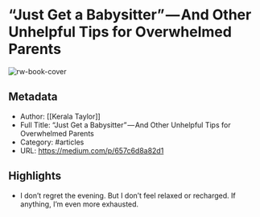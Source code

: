 # “Just Get a Babysitter” — And Other Unhelpful Tips for Overwhelmed Parents

![rw-book-cover](https://readwise-assets.s3.amazonaws.com/static/images/article1.be68295a7e40.png)

## Metadata
- Author: [[Kerala Taylor]]
- Full Title: “Just Get a Babysitter” — And Other Unhelpful Tips for Overwhelmed Parents
- Category: #articles
- URL: https://medium.com/p/657c6d8a82d1

## Highlights
- I don’t regret the evening. But I don’t feel relaxed or recharged. If anything, I’m even more exhausted.
